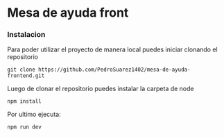 # Mesa de ayuda front

### Instalacion
Para poder utilizar el proyecto de manera local puedes iniciar clonando el repositorio

~~~
git clone https://github.com/PedroSuarez1402/mesa-de-ayuda-frontend.git
~~~
Luego de clonar el repositorio puedes instalar la carpeta de node
~~~
npm install
~~~
Por ultimo ejecuta:
~~~
npm run dev
~~~